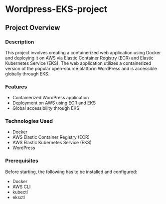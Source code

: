 # Wordpress-EKS-project

## Project Overview

### Description
This project involves creating a containerized web application using Docker and deploying it on AWS via Elastic Container Registry (ECR) and Elastic Kubernetes Service (EKS). The web application utilizes a containerized version of the popular open-source platform WordPress and is accessible globally through EKS.

### Features
- Containerized WordPress application
- Deployment on AWS using ECR and EKS
- Global accessibility through EKS

### Technologies Used
- Docker
- AWS Elastic Container Registry (ECR)
- AWS Elastic Kubernetes Service (EKS)
- WordPress

### Prerequisites
Before starting, the following has to be installed and configured:

- Docker
- AWS CLI
- kubectl
- eksctl
